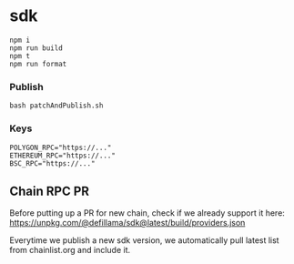 # sdk

```
npm i
npm run build
npm t
npm run format
```

### Publish
```
bash patchAndPublish.sh
```

### Keys

```
POLYGON_RPC="https://..."
ETHEREUM_RPC="https://..."
BSC_RPC="https://..."
```

## Chain RPC PR

Before putting up a PR for new chain, check if we already support it here: https://unpkg.com/@defillama/sdk@latest/build/providers.json 

Everytime we publish a new sdk version, we automatically pull latest list from chainlist.org and include it.

